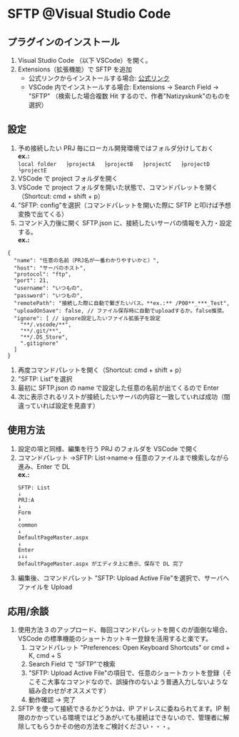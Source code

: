 # SFTP @Visual Studio Code

## プラグインのインストール

1. Visual Studio Code （以下 VSCode）を開く。
2. Extensions（拡張機能）で SFTP を追加
   - 公式リンクからインストールする場合: [公式リンク](https://marketplace.visualstudio.com/items?itemName=Natizyskunk.sftp)
   - VSCode 内でインストールする場合: Extensions → Search Field → "SFTP" （検索した場合複数 Hit するので、作者"Natizyskunk"のものを選択）

## 設定

1. 予め接続したい PRJ 毎にローカル開発環境ではフォルダ分けしておく  
    **ex.:**  
    `
	local folder  
	├projectA  
	├projectB  
	├projectC  
	├projectD  
	└projectE
	`
1. VSCode で project フォルダを開く
1. VSCode で project フォルダを開いた状態で、コマンドパレットを開く（Shortcut: cmd + shift + p）
1. "SFTP: config"を選択（コマンドパレットを開いた際に SFTP と叩けば予想変換で出てくる）
1. コマンド入力後に開く SFTP.json に、接続したいサーバの情報を入力・設定する。  
    **ex.:**

```
{
  "name": "任意の名前（PRJ名が一番わかりやすいかと）",
  "host": "サーバのホスト",
  "protocol": "ftp",
  "port": 21,
  "username": "いつもの",
  "password": "いつもの",
  "remotePath": "接続した際に自動で繋ぎたいパス。**ex.:** /P00**_***_Test",
  "uploadOnSave": false, // ファイル保存時に自動でuploadするか。false推奨。
  "ignore": [ // ignore設定したいファイル拡張子を設定
    "**/.vscode/**",
    "**/.git/**",
    "**/.DS_Store",
    ".gitignore"
  ]
}
```

1. 再度コマンドパレットを開く（Shortcut: cmd + shift + p）
1. "SFTP: List"を選択
1. 最初に SFTP.json の name で設定した任意の名前が出てくるので Enter
1. 次に表示されるリストが接続したいサーバの内容と一致していれば成功（間違っていれば設定を見直す）

## 使用方法

1. 設定の項と同様、編集を行う PRJ のフォルダを VSCode で開く
1. コマンドパレット →SFTP: List→name→ 任意のファイルまで検索しながら進み、Enter で DL  
   **ex.:**
   ```
   SFTP: List
   ↓
   PRJ:A
   ↓
   Form
   ↓
   common
   ↓
   DefaultPageMaster.aspx
   ↓
   Enter
   ↓↓↓
   DefaultPageMaster.aspx がエディタ上に表示、保存で DL 完了
   ```
1. 編集後、コマンドパレット "SFTP: Upload Active File"を選択で、サーバへファイルを Upload

## 応用/余談

1. 使用方法 3 のアップロード、毎回コマンドパレットを開くのが面倒な場合、VSCode の標準機能のショートカットキー登録を活用すると楽です。
   1. コマンドパレット "Preferences: Open Keyboard Shortcuts" or cmd + K, cmd + S
   1. Search Field で "SFTP"で検索
   1. "SFTP: Upload Active File"の項目で、任意のショートカットを登録（そこそこ大事なコマンドなので、誤操作のないよう普通入力しないような組み合わせがオススメです）
   1. 動作確認 → 完了
1. SFTP を使って接続できるかどうかは、IP アドレスに委ねられてます。IP 制限のかかっている環境ではどうあがいても接続はできないので、管理者に解除してもらうかその他の方法をご検討ください・・・。
